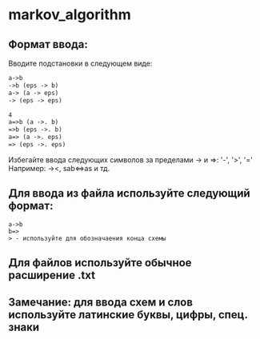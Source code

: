 ﻿# markov_algorithm

## Формат ввода:
Вводите подстановки в следующем виде:
```4
a->b
->b (eps -> b)
a-> (a -> eps)
-> (eps -> eps)

4
a=>b (a ->. b)
=>b (eps ->. b)
a=> (a ->. eps)
=> (eps ->. eps)
```
Избегайте ввода следующих символов за пределами -> и =>: '-', '>', '='
Например: -><, sab<=>as и тд. 

## Для ввода из файла используйте следующий формат:
```< - используйте для обозначаения начала схемы
a->b
b=>
> - используйте для обозначаения конца схемы
```
## Для файлов используйте обычное расширение .txt

## Замечание: для ввода схем и слов используйте латинские буквы, цифры, спец. знаки
